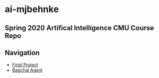 # ai-mjbehnke
## Spring 2020 Artifical Intelligence CMU Course Repo

## Navigation
+ <a href="https://github.com/behnke2424/ai-mjbehnke/tree/master/final" target="_blank">Final Project</a>
+ <a href="https://github.com/behnke2424/ai-mjbehnke/tree/master/baghchal" target="_blank">Bagchal Agent</a>
